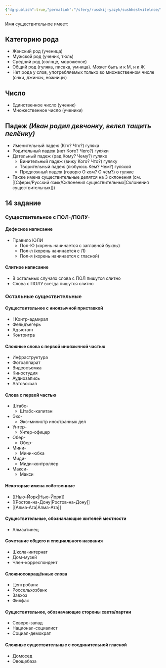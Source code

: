 ```yaml
---
{"dg-publish":true,"permalink":"/sfery/russkij-yazyk/sushhestvitelnoe/","tags":["Русский"]}
---
```


Имя существительное имеет:
## Категорию рода
- Женский род (ученица)
- Мужской род (ученик, тюль)
- Средний род (солнце, мороженое)
 - Общий род (гуляка, писака, умница). Может быть и к М, и к Ж
- Нет рода у слов, употребляемых только во множественном числе (очки, джинсы, ножницы)
## Число
- Единственное число (ученик)
- Множественное число (ученики)
## Падеж *(Иван родил девчонку, велел тащить пелёнку)*
- Именительный падеж (Кто? Что?) гуляка
- Родительный падеж (нет Кого? Чего?) гуляки
- Дательный падеж (рад Кому? Чему?) гуляке
    - Винительный падеж (вижу Кого? Что?) гуляку
    - Творительный падеж (любуюсь Кем? Чем?) гулякой
    - Предложный падеж (говорю О ком? О чём?) о гуляке
- Также имена существительные делятся на 3 склонения (см. [[Сферы/Русский язык/Склонения существительных\|Склонения существительных]]) 
## 14 задание 
### Существительное с ПОЛ-/ПОЛУ-
#### Дефисное написание 
- Правило ЮЛИ
	- Пол-Ю (корень начинается с заглавной буквы)
	- Пол-л (корень начинается с Л)
	- Пол-я (корень начинается с гласной)
#### Слитное написание 
- В остальных случаях слова с ПОЛ пишутся слитно 
- Слова с ПОЛУ всегда пишутся слитно 
### Остальные существительные 
#### Существительное с иноязычной приставкой 
- ! Контр-адмирал
- Фельдъегерь
- Адъютант
- Контригра 
#### Сложные слова с первой иноязычной частью 
- Инфраструктура 
- Фотоаппарат 
- Видеосъемка 
- Киностудия 
- Аудиозапись
- Автовокзал 
#### Слова с первой частью 
- Штабс-
	- Штабс-капитан 
- Экс-
	- Экс-министр иностранных дел 
- Унтер-
	- Унтер-офицер 
- Обер-
	- Обер-
- Мини-
	- Мини-юбка 
- Миди-
	- Миди-контроллер 
- Макси-
	- Макси
#### Некоторые имена собственные 
- [[Нью-Йорк\|Нью-Йорк]] 
- [[Ростов-на-Дону\|Ростов-на-Дону]]
- [[Алма-Ата\|Алма-Ата]] 
#### Существительные, обозначающие жителей местности 
- Алмаатинец 
#### Сочетание общего и специального названия 
- Школа-интернат 
- Дом-музей 
- Член-корреспондент 
#### Сложносокращённые слова 
- Центробанк 
- Россельхозбанк
- Завхоз 
- Филфак 
#### Существительное, обозначающие стороны света/партии 
- Северо-запад 
- Национал-социалист 
- Социал-демократ 
#### Сложные существительные с соединительной гласной 
- Домосед 
- Овощебаза 